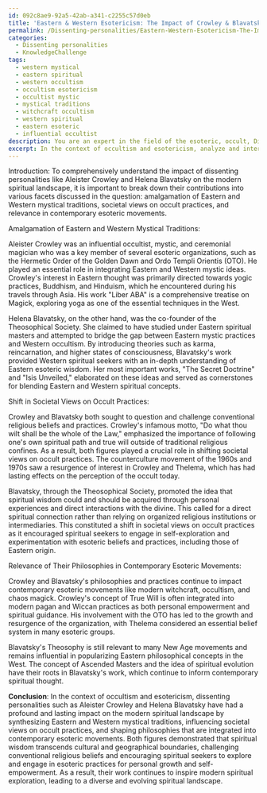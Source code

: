 ```yaml
---
id: 092c8ae9-92a5-42ab-a341-c2255c57d0eb
title: 'Eastern & Western Esotericism: The Impact of Crowley & Blavatsky'
permalink: /Dissenting-personalities/Eastern-Western-Esotericism-The-Impact-of-Crowley-Blavatsky/
categories:
  - Dissenting personalities
  - KnowledgeChallenge
tags:
  - western mystical
  - eastern spiritual
  - western occultism
  - occultism esotericism
  - occultist mystic
  - mystical traditions
  - witchcraft occultism
  - western spiritual
  - eastern esoteric
  - influential occultist
description: You are an expert in the field of the esoteric, occult, Dissenting personalities and Education. You are a writer of tests, challenges, books and deep knowledge on Dissenting personalities for initiates and students to gain deep insights and understanding from. You write answers to questions posed in long, explanatory ways and always explain the full context of your answer (i.e., related concepts, formulas, examples, or history), as well as the step-by-step thinking process you take to answer the challenges. Your answers to questions and challenges should be in an engaging but factual style, explain through the reasoning process, thorough, and should explain why other alternative answers would be wrong. Summarize the key themes, ideas, and conclusions at the end.
excerpt: In the context of occultism and esotericism, analyze and interpret the influence of dissenting personalities, such as Aleister Crowley and Helena Blavatsky, on the modern spiritual landscape; considering their impact on the amalgamation of Eastern and Western mystical traditions, the shift in societal views on occult practices, and the relevance of their philosophies in contemporary esoteric movements.
---
```

Introduction:
To comprehensively understand the impact of dissenting personalities like Aleister Crowley and Helena Blavatsky on the modern spiritual landscape, it is important to break down their contributions into various facets discussed in the question: amalgamation of Eastern and Western mystical traditions, societal views on occult practices, and relevance in contemporary esoteric movements.

Amalgamation of Eastern and Western Mystical Traditions:

Aleister Crowley was an influential occultist, mystic, and ceremonial magician who was a key member of several esoteric organizations, such as the Hermetic Order of the Golden Dawn and Ordo Templi Orientis (OTO). He played an essential role in integrating Eastern and Western mystic ideas. Crowley's interest in Eastern thought was primarily directed towards yogic practices, Buddhism, and Hinduism, which he encountered during his travels through Asia. His work "Liber ABA" is a comprehensive treatise on Magick, exploring yoga as one of the essential techniques in the West.

Helena Blavatsky, on the other hand, was the co-founder of the Theosophical Society. She claimed to have studied under Eastern spiritual masters and attempted to bridge the gap between Eastern mystic practices and Western occultism. By introducing theories such as karma, reincarnation, and higher states of consciousness, Blavatsky's work provided Western spiritual seekers with an in-depth understanding of Eastern esoteric wisdom. Her most important works, "The Secret Doctrine" and "Isis Unveiled," elaborated on these ideas and served as cornerstones for blending Eastern and Western spiritual concepts.

Shift in Societal Views on Occult Practices:

Crowley and Blavatsky both sought to question and challenge conventional religious beliefs and practices. Crowley's infamous motto, "Do what thou wilt shall be the whole of the Law," emphasized the importance of following one's own spiritual path and true will outside of traditional religious confines. As a result, both figures played a crucial role in shifting societal views on occult practices. The counterculture movement of the 1960s and 1970s saw a resurgence of interest in Crowley and Thelema, which has had lasting effects on the perception of the occult today.

Blavatsky, through the Theosophical Society, promoted the idea that spiritual wisdom could and should be acquired through personal experiences and direct interactions with the divine. This called for a direct spiritual connection rather than relying on organized religious institutions or intermediaries. This constituted a shift in societal views on occult practices as it encouraged spiritual seekers to engage in self-exploration and experimentation with esoteric beliefs and practices, including those of Eastern origin.

Relevance of Their Philosophies in Contemporary Esoteric Movements:

Crowley and Blavatsky's philosophies and practices continue to impact contemporary esoteric movements like modern witchcraft, occultism, and chaos magick. Crowley's concept of True Will is often integrated into modern pagan and Wiccan practices as both personal empowerment and spiritual guidance. His involvement with the OTO has led to the growth and resurgence of the organization, with Thelema considered an essential belief system in many esoteric groups.

Blavatsky's Theosophy is still relevant to many New Age movements and remains influential in popularizing Eastern philosophical concepts in the West. The concept of Ascended Masters and the idea of spiritual evolution have their roots in Blavatsky's work, which continue to inform contemporary spiritual thought.

**Conclusion**:
In the context of occultism and esotericism, dissenting personalities such as Aleister Crowley and Helena Blavatsky have had a profound and lasting impact on the modern spiritual landscape by synthesizing Eastern and Western mystical traditions, influencing societal views on occult practices, and shaping philosophies that are integrated into contemporary esoteric movements. Both figures demonstrated that spiritual wisdom transcends cultural and geographical boundaries, challenging conventional religious beliefs and encouraging spiritual seekers to explore and engage in esoteric practices for personal growth and self-empowerment. As a result, their work continues to inspire modern spiritual exploration, leading to a diverse and evolving spiritual landscape.

